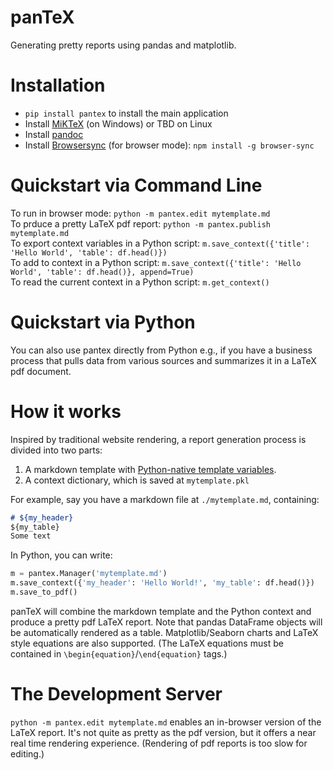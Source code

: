 # panTeX
Generating pretty reports using pandas and matplotlib.  

# Installation
* `pip install pantex` to install the main application  
* Install [MiKTeX](https://miktex.org/howto/install-miktex) (on Windows) or TBD on Linux  
* Install [pandoc](https://pandoc.org/installing.html)  
* Install [Browsersync](https://browsersync.io/) (for browser mode): `npm install -g browser-sync`  

# Quickstart via Command Line
To run in browser mode: `python -m pantex.edit mytemplate.md`  
To prduce a pretty LaTeX pdf report: `python -m pantex.publish mytemplate.md`  
To export context variables in a Python script: `m.save_context({'title': 'Hello World', 'table': df.head()})`  
To add to context in a Python script: `m.save_context({'title': 'Hello World', 'table': df.head()}, append=True)`  
To read the current context in a Python script: `m.get_context()`  

# Quickstart via Python
You can also use pantex directly from Python e.g., if you have a business process that pulls data from 
various sources and summarizes it in a LaTeX pdf document.  

# How it works
Inspired by traditional website rendering, a report generation process is divided into two parts:  
1. A markdown template with [Python-native template variables](https://docs.python.org/3/library/string.html#template-strings).  
1. A context dictionary, which is saved at `mytemplate.pkl`  

For example, say you have a markdown file at `./mytemplate.md`, containing:
```markdown
# ${my_header}
${my_table}
Some text
```

In Python, you can write:  
```python
m = pantex.Manager('mytemplate.md')
m.save_context({'my_header': 'Hello World!', 'my_table': df.head()})
m.save_to_pdf()
```

panTeX will combine the markdown template and the Python context and produce a pretty pdf LaTeX report. 
Note that pandas DataFrame objects will be automatically rendered as a table.  Matplotlib/Seaborn 
charts and LaTeX style equations are also supported.  (The LaTeX equations must be contained in `\begin{equation}`/`\end{equation}` tags.)

# The Development Server
`python -m pantex.edit mytemplate.md` enables an in-browser version of the LaTeX report.  It's not quite as pretty as the pdf version, but it offers a near real time rendering experience.  (Rendering of pdf reports is too slow for editing.)
